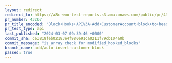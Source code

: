 ```yaml
---
layout: redirect
redirect_to: https://a8c-woo-test-reports.s3.amazonaws.com/public/pr/43267/api/index.html
pr_number: 43267
pr_title_encoded: "Block+Hooks+API%3A+Add+CustomerAccount+block+to+header"
pr_test_type: api
last_published: "2024-03-07 09:39:46 +0000"
commit_sha: ce3818feb02183e4f980e91ca0211f79cb104a0b
commit_message: "is_array check for modified_hooked_blocks"
branch_name: add/auto-insert-customer-block
passed: true
---
```

